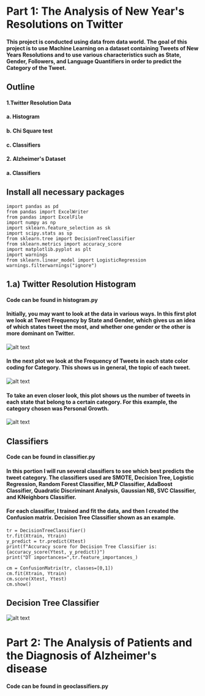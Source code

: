 # Part 1: The Analysis of New Year's Resolutions on Twitter

#### This project is conducted using data from data world. The goal of this project is to use Machine Learning on a dataset containing Tweets of New Years Resolutions and to use various characteristics such as State, Gender, Followers, and Language Quantifiers in order to predict the Category of the Tweet.

## Outline
#### 1.Twitter Resolution Data
####  a. Histogram
####  b. Chi Square test
####  c. Classifiers
#### 2. Alzheimer's Dataset
####  a. Classifiers
## Install all necessary packages
~~~~~~~~~~~~~{.python}
import pandas as pd
from pandas import ExcelWriter
from pandas import ExcelFile
import numpy as np
import sklearn.feature_selection as sk
import scipy.stats as sp
from sklearn.tree import DecisionTreeClassifier
from sklearn.metrics import accuracy_score
import matplotlib.pyplot as plt
import warnings
from sklearn.linear_model import LogisticRegression
warnings.filterwarnings("ignore")
~~~~~~~~~~~~~~

## 1.a) Twitter Resolution Histogram
#### Code can be found in histogram.py
#### Initially, you may want to look at the data in various ways. In this first plot we look at Tweet Frequency by State and Gender, which gives us an idea of which states tweet the most, and whether one gender or the other is more dominant on Twitter.
![alt text](https://github.com/lfc-math-cs/twitter-resolution/blob/master/TweetFreqByStateGender.png)

#### In the next plot we look at the Frequency of Tweets in each state color coding for Category. This shows us in general, the topic of each tweet.
![alt text](https://github.com/lfc-math-cs/twitter-resolution/blob/master/TweetFreqByStateCategory.png)

#### To take an even closer look, this plot shows us the number of tweets in each state that belong to a certain category. For this example, the category chosen was Personal Growth.

![alt text](https://github.com/lfc-math-cs/twitter-resolution/blob/master/SingleCategoryByState.png)

## Classifiers
#### Code can be found in classifier.py
#### In this portion I will run several classifiers to see which best predicts the tweet category. The classifiers used are SMOTE, Decision Tree, Logistic Regression, Random Forest Classifier, MLP Classifier, AdaBoost Classifier, Quadratic Discriminant Analysis, Gaussian NB, SVC Classifier, and KNeighbors Classifier.

#### For each classifier, I trained and fit the data, and then I created the Confusion matrix. Decision Tree Classifier shown as an example.

~~~~{.python}
tr = DecisionTreeClassifier()
tr.fit(Xtrain, Ytrain)
y_predict = tr.predict(Xtest)
print(f"Accuracy score for Decision Tree Classifier is: {accuracy_score(Ytest, y_predict)}")
print("DT importances=",tr.feature_importances_)

cm = ConfusionMatrix(tr, classes=[0,1])
cm.fit(Xtrain, Ytrain)
cm.score(Xtest, Ytest)
cm.show()
~~~~

## Decision Tree Classifier

![alt text](https://github.com/lfc-math-cs/twitter-resolution/blob/master/DecisionTreeCfsnMatrix.png)



# Part 2: The Analysis of Patients and the Diagnosis of Alzheimer's disease
#### Code can be found in geoclassifiers.py
